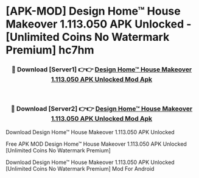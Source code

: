 # [APK-MOD] Design Home™  House Makeover 1.113.050 APK Unlocked - [Unlimited Coins No Watermark Premium] hc7hm



<div align="center">
<h3>🔴 Download [Server1] 👉👉 <a href="https://momento.my/?title=Design_Home™__House_Makeover_1.113.050_APK_Unlocked">Design Home™  House Makeover 1.113.050 APK Unlocked Mod Apk</a></h3><br>

<h3>🔴 Download [Server2] 👉👉 <a href="https://momento.my/?title=Design_Home™__House_Makeover_1.113.050_APK_Unlocked">Design Home™  House Makeover 1.113.050 APK Unlocked Mod Apk</a></h3>
</div>



Download Design Home™  House Makeover 1.113.050 APK Unlocked 

Free APK MOD Design Home™  House Makeover 1.113.050 APK Unlocked [Unlimited Coins No Watermark Premium]

Download Design Home™  House Makeover 1.113.050 APK Unlocked [Unlimited Coins No Watermark Premium] Mod For Android
